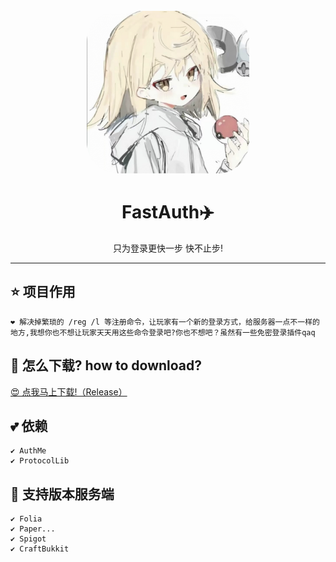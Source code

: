 <div align="center">
    <br />
    <img src="icon.png" width="260" height="260" style="border-radius: 50px" alt="icon?">
    <h1>FastAuth✈️</h1>
    只为登录更快一步 快不止步!
    <hr/>
</div>

## ⭐ 项目作用 

    ❤️ 解决掉繁琐的 /reg /l 等注册命令，让玩家有一个新的登录方式，给服务器一点不一样的地方,我想你也不想让玩家天天用这些命令登录吧?你也不想吧？虽然有一些免密登录插件qaq

## 🍕 怎么下载? how to download?

[😍 点我马上下载!（Release）](https://github.com/xiaocheng168/GuiLogin/releases)

## 💕 依赖 
    ✔️ AuthMe
    ✔️ ProtocolLib

##  🤩 支持版本服务端
    ✔️ Folia 
    ✔️ Paper...
    ✔️ Spigot
    ✔️ CraftBukkit